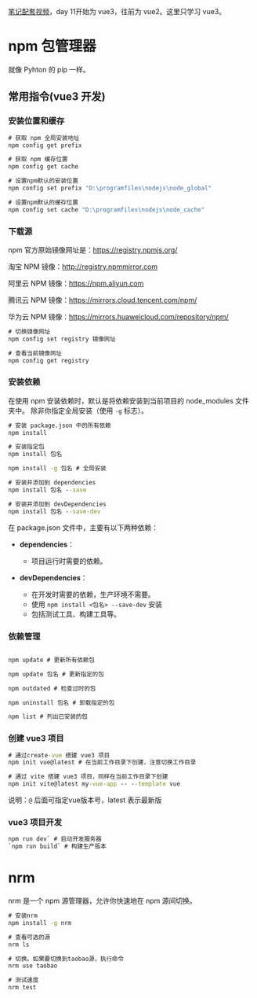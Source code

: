 [笔记配套视频](https://www.bilibili.com/video/BV1HV4y1a7n4/?p=3&share_source=copy_web&vd_source=5d1a88af6b151c4524e2e0393d9d7b02)，day 11开始为 vue3，往前为 vue2。这里只学习 vue3。

# npm 包管理器

就像 Pyhton 的 pip 一样。

## 常用指令(vue3 开发)

### 安装位置和缓存

```cmd
# 获取 npm 全局安装地址
npm config get prefix

# 获取 npm 缓存位置
npm config get cache

# 设置npm默认的安装位置
npm config set prefix "D:\programfiles\nodejs\node_global"

# 设置npm默认的缓存位置
npm config set cache "D:\programfiles\nodejs\node_cache"
```

### 下载源

npm 官方原始镜像网址是：https://registry.npmjs.org/

淘宝 NPM 镜像：http://registry.npmmirror.com

阿里云 NPM 镜像：https://npm.aliyun.com

腾讯云 NPM 镜像：https://mirrors.cloud.tencent.com/npm/

华为云 NPM 镜像：https://mirrors.huaweicloud.com/repository/npm/

```cmd
# 切换镜像网址
npm config set registry 镜像网址

# 查看当前镜像网址
npm config get registry
```

### 安装依赖

在使用 npm 安装依赖时，默认是将依赖安装到当前项目的 node_modules 文件夹中。
除非你指定全局安装（使用 `-g` 标志）。

```cmd
# 安装 package.json 中的所有依赖
npm install

# 安装指定包
npm install 包名

npm install -g 包名 # 全局安装

# 安装并添加到 dependencies
npm install 包名 --save

# 安装并添加到 devDependencies
npm install 包名 --save-dev
```

在 package.json 文件中，主要有以下两种依赖：

- **dependencies**：
   - 项目运行时需要的依赖。

- **devDependencies**：
   - 在开发时需要的依赖，生产环境不需要。
   - 使用 `npm install <包名> --save-dev` 安装
   - 包括测试工具、构建工具等。

### 依赖管理

```cmd

npm update # 更新所有依赖包

npm update 包名 # 更新指定的包

npm outdated # 检查过时的包

npm uninstall 包名 # 卸载指定的包

npm list # 列出已安装的包
```

### 创建 vue3 项目

```cmd
# 通过create-vue 搭建 vue3 项目
npm init vue@latest # 在当前工作目录下创建，注意切换工作目录

# 通过 vite 搭建 vue3 项目，同样在当前工作目录下创建
npm init vite@latest my-vue-app -- --template vue
```

说明：`@` 后面可指定vue版本号，latest 表示最新版

### vue3 项目开发

```cmd
npm run dev` # 启动开发服务器
`npm run build` # 构建生产版本
```

# nrm
nrm 是一个 npm 源管理器，允许你快速地在 npm 源间切换。

```cmd
# 安装nrm
npm install -g nrm

# 查看可选的源
nrm ls

# 切换。如果要切换到taobao源，执行命令
nrm use taobao

# 测试速度
nrm test
```
